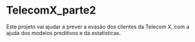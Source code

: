 # TelecomX_parte2
Este projeto vai ajudar a prever a evasão dos clientes da Telecom X, com a ajuda dos modelos preditivos e da estatísticas.
